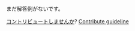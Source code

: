 
まだ解答例がないです。

[コントリビュートしませんか](https://github.com/BFEdev/BFE.dev-solutions/blob/main/question/tell-me-a-time-you-acted-beyond-your-responsibility_ja.md)?  [Contribute guideline](https://github.com/BFEdev/BFE.dev-solutions#how-to-contribute)
